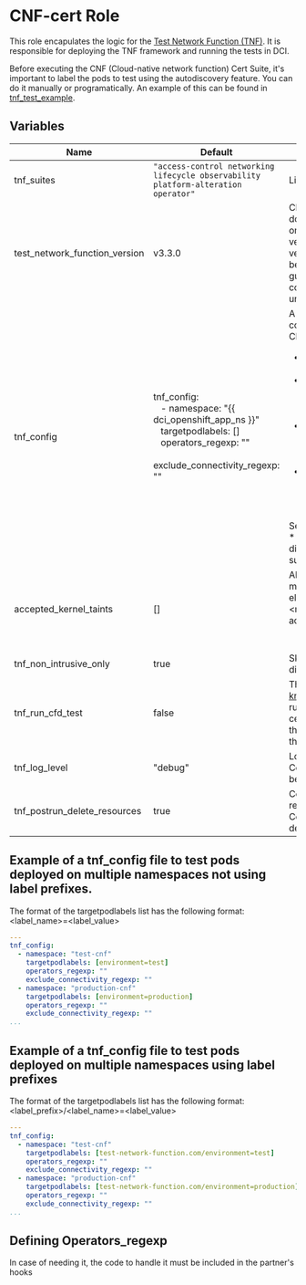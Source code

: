 # CNF-cert Role

This role encapulates the logic for the [Test Network Function (TNF)](https://github.com/test-network-function/test-network-function). It is responsible for deploying the TNF framework and running the tests in DCI.

Before executing the CNF (Cloud-native network function) Cert Suite, it's important to label the pods to test using the autodiscovery feature. You can do it manually or programatically. An example of this can be found in [tnf_test_example](https://github.com/redhat-cip/dci-openshift-app-agent/tree/master/samples/tnf_test_example).

## Variables

Name                              | Default                                              | Description
--------------------------------- | ---------------------------------------------------- | -------------------------------------------------------------
tnf\_suites                       | `"access-control networking lifecycle observability platform-alteration operator"` | List of  [test suites](https://github.com/test-network-function/test-network-function#general-tests)
test\_network\_function\_version  | v3.3.0                                               | CNF Cert Suite version downloaded. The DCI App Agent only suppports the latest stable version, which is v3.3.0. HEAD version (in the main branch) can be also used, but it is not guaranteed a complete compatibility with the latest unstable changes.
tnf\_config                       | tnf_config:<br>&nbsp;&nbsp; - namespace: "{{ dci_openshift_app_ns }}"<br>&nbsp;&nbsp; targetpodlabels: []<br>&nbsp;&nbsp;  operators_regexp: ""<br> &nbsp;&nbsp; exclude_connectivity_regexp: ""<br>                                  | A complex variable to define the configuration to be applied in CNF Cert Suite.<ul> <li> namespace: Target namespace. </li> <li>targetpodlabels: List of autodiscovery labels to be considered by the CNF Cert Suite for pod testing.</li><li> operators_regexp:  A regexp to select operators to be tested by the CNF Cert Suite (optional). </li> <li>exclude_connectivity_regexp: A regexp to exclude containers from the connectivity test (optional).</li> </ul> See [this](https://github.com/redhat-cip/dci-openshift-app-agent/blob/master/samples/tnf_test_example/hooks/templates/test_deployment.yml.j2) for more details.<br> * Testing multiple resources on different namespaces is supported.
accepted\_kernel\_taints          | []                                                   | Allow-list for tainted modules. It must be composed of a list of elements called module: "<module_name>"; e.g.:<br>accepted_kernel_taints:<br>&nbsp;&nbsp; - module: "taint1"<br>&nbsp;&nbsp; - module: "taint2"
tnf\_non\_intrusive\_only         | true                                                 | Skip intrusive tests which may disrupt cluster operations.
tnf\_run\_cfd\_test               | false                                                | The test suites from [openshift-kni/cnf-feature-deploy](https://github.com/openshift-kni/cnf-features-deploy) will be run prior to the actual CNF certification test execution and the results are incorporated in the same claim.
tnf\_log\_level                   | "debug"                                              | Log level used to run the CNF Cert Suite. Possible values can be seen [here](https://github.com/test-network-function/test-network-function#log-level)
tnf\_postrun\_delete\_resources   | true                                                 | Control if the deployed resources are kept after the CNF Cert Suite execution for debugging purposes

## Example of a tnf_config file to test pods deployed on multiple namespaces not using label prefixes.

The format of the targetpodlabels list has the following format: <label_name>=<label_value>

```yaml
---
tnf_config:
  - namespace: "test-cnf"
    targetpodlabels: [environment=test]
    operators_regexp: ""
    exclude_connectivity_regexp: ""
  - namespace: "production-cnf"
    targetpodlabels: [environment=production]
    operators_regexp: ""
    exclude_connectivity_regexp: ""
...
```

## Example of a tnf_config file to test pods deployed on multiple namespaces using label prefixes
The format of the targetpodlabels list has the following format: <label_prefix>/<label_name>=<label_value>

```yaml
---
tnf_config:
  - namespace: "test-cnf"
    targetpodlabels: [test-network-function.com/environment=test]
    operators_regexp: ""
    exclude_connectivity_regexp: ""
  - namespace: "production-cnf"
    targetpodlabels: [test-network-function.com/environment=production]
    operators_regexp: ""
    exclude_connectivity_regexp: ""
...
```

## Defining Operators_regexp
In case of needing it, the code to handle it must be included in the partner's hooks
